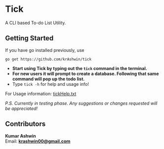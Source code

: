# Tick
A CLI based To-do List Utility.


## Getting Started
If you have go installed previously, use
```shell 
go get https://github.com/krAshwin/tick
```

* **Start using Tick by typing out the `tick` command in the terminal.**
* **For new users it will prompt to create a database. Following that same command will pop up the todo list.**
* Type `tick -h` for help and usage info!

For Usage information: [tickHelp.txt](https://github.com/krAshwin/tick/blob/master/tickHelp.txt)

_P.S. Currently in testing phase. Any suggestions or changes requested will be appreciated!_

## Contributors
**Kumar Ashwin** <br>
Email: **krashwin00@gmail.com**
